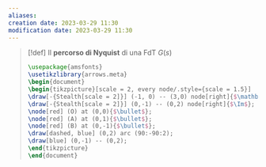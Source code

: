 ```yaml
---
aliases: 
creation date: 2023-03-29 11:30
modification date: 2023-03-29 11:30
---
```


>[!def]
>Il **percorso di Nyquist** di una FdT $G(s)$
> ```tikz
> \usepackage{amsfonts}
> \usetikzlibrary{arrows.meta}
>\begin{document}
>\begin{tikzpicture}[scale = 2, every node/.style={scale = 1.5}]
>\draw[-{Stealth[scale = 2]}] (-1, 0) -- (3,0) node[right]{$\mathbb{R}$};
>\draw[-{Stealth[scale = 2]}] (0,-1) -- (0,2) node[right]{$\Im$};
>\node[red] (O) at (0,0){$\bullet$};
>\node[red] (A) at (0,1){$\bullet$};
>\node[red] (B) at (0,-1){$\bullet$};
>\draw[dashed, blue] (0,2) arc (90:-90:2);
>\draw[blue] (0,-1) -- (0,2);
>\end{tikzpicture}
>\end{document}
>```





